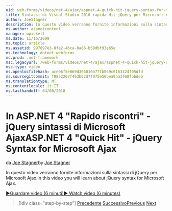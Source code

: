 ```yaml
---
uid: web-forms/videos/net-4/ajax/aspnet-4-quick-hit-jquery-syntax-for-microsoft-ajax
title: Sintassi di Visual Studio 2010 rapida Hit jQuery per Microsoft Ajax | Documenti Microsoft
author: JoeStagner
description: In questo video verranno fornite informazioni sulla sintassi di jQuery per Microsoft Ajax.
ms.author: aspnetcontent
manager: wpickett
ms.date: 11/16/2009
ms.topic: article
ms.assetid: 997897e3-8fe2-46ca-8a86-b59dbf93e65e
ms.technology: dotnet-webforms
ms.prod: .net-framework
msc.legacyurl: /web-forms/videos/net-4/ajax/aspnet-4-quick-hit-jquery-syntax-for-microsoft-ajax
msc.type: video
ms.openlocfilehash: ace06f5e069d366010b77fb069c6163324f95dfd
ms.sourcegitcommit: f8852267f463b62d7f975e56bea9aa3f68fbbdeb
ms.translationtype: MT
ms.contentlocale: it-IT
ms.lasthandoff: 04/06/2018
---
```

<a name="aspnet-4-quick-hit---jquery-syntax-for-microsoft-ajax"></a><span data-ttu-id="075e3-103">In ASP.NET 4 "Rapido riscontri" - jQuery sintassi di Microsoft Ajax</span><span class="sxs-lookup"><span data-stu-id="075e3-103">ASP.NET 4 "Quick Hit" - jQuery Syntax for Microsoft Ajax</span></span>
====================
<span data-ttu-id="075e3-104">da [Joe Stagner](https://github.com/JoeStagner)</span><span class="sxs-lookup"><span data-stu-id="075e3-104">by [Joe Stagner](https://github.com/JoeStagner)</span></span>

<span data-ttu-id="075e3-105">In questo video verranno fornite informazioni sulla sintassi di jQuery per Microsoft Ajax.</span><span class="sxs-lookup"><span data-stu-id="075e3-105">In this video you will learn about jQuery syntax for Microsoft Ajax.</span></span> 

[<span data-ttu-id="075e3-106">&#9654;Guardare video (6 minuti)</span><span class="sxs-lookup"><span data-stu-id="075e3-106">&#9654; Watch video (6 minutes)</span></span>](https://channel9.msdn.com/Blogs/ASP-NET-Site-Videos/aspnet-4-quick-hit-jquery-syntax-for-microsoft-ajax)

> [!div class="step-by-step"]
> <span data-ttu-id="075e3-107">[Precedente](aspnet-4-quick-hit-the-scriptloader.md)
> [Successivo](aspnet-4-quick-hit-ajax-data-templates.md)</span><span class="sxs-lookup"><span data-stu-id="075e3-107">[Previous](aspnet-4-quick-hit-the-scriptloader.md)
[Next](aspnet-4-quick-hit-ajax-data-templates.md)</span></span>

